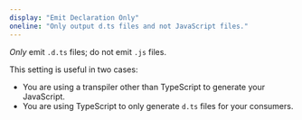 ```yaml
---
display: "Emit Declaration Only"
oneline: "Only output d.ts files and not JavaScript files."
---
```


_Only_ emit `.d.ts` files; <span class='definition'>do not emit `.js` files</span>.

This setting is useful in two cases:

- You are using a transpiler other than TypeScript to generate your JavaScript.
- You are using TypeScript to only generate `d.ts` files for your consumers.
